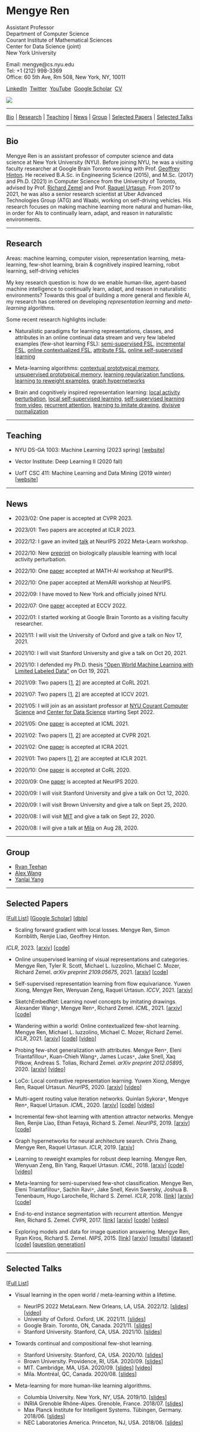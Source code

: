 <title>Mengye Ren</title>
<div class="ribbon">&nbsp;</div>
<div class="headdiv">
<div class="txt-panel">
<h1>Mengye Ren</h1>
<p><span class="title">Assistant Professor</span>
<br/>
Department of Computer Science
<br/>
Courant Institute of Mathematical Sciences
<br/>
Center for Data Science (joint)
<br/>
New York University</p>
<p>Email: mengye@cs.nyu.edu
<br/>Tel: +1 (212) 998-3369
<br/>Office: 60 5th Ave, Rm 508, New York, NY, 10011</p>
<p>
<a href="https://www.linkedin.com/in/mengye-ren-593b3546">LinkedIn</a>&nbsp;
<a href="https://twitter.com/mengyer">Twitter</a>&nbsp;
<!-- <a href="https://github.com/renmengye">GitHub</a>&nbsp; -->
<a href="https://www.youtube.com/@mengyetalks">YouTube</a>&nbsp;
<a href="https://scholar.google.com/citations?user=XcQ9WqMAAAAJ">Google
Scholar</a>&nbsp;
<a href="cv/cv_mengye_ren.pdf">CV</a>&nbsp;
<!-- <a href="http://blog.mengyer.com">Blog</a> -->
</p>
</div>
<div class="img-panel"><img class="round-pic" src="img/profile_pic3.jpg" /></div>
</div>
</div>

-------------------------------------------------------------------------------

<div class='nav-bar'>
<a href="#bio">Bio</a> |
<a href="#research">Research</a> |
<a href="#teaching">Teaching</a> |
<a href="#news">News</a> |
<a href="#group">Group</a> |
<!--<a href="#preprints">Preprints</a> |-->
<a href="#papers">Selected Papers</a> |
<!--<a href="#soft">Software</a> |-->
<a href="#talks">Selected Talks</a>
<!--<a href="#service">Service</a> -->
<!--<a href="#media">Media</a>-->
</div>

-------------------------------------------------------------------------------

## <a name="bio">Bio</a>

Mengye Ren is an assistant professor of computer science and data science at
New York University (NYU). Before joining NYU, he was a visiting faculty
researcher at Google Brain Toronto working with Prof. [Geoffrey
Hinton](https://www.cs.toronto.edu/~hinton/). He received B.A.Sc. in
Engineering Science (2015), and M.Sc. (2017) and Ph.D. (2021) in Computer
Science from the University of Toronto, advised by Prof. [Richard
Zemel](http://www.cs.toronto.edu/~zemel/) and Prof. [Raquel
Urtasun](http://www.cs.toronto.edu/~urtasun/). From 2017 to 2021, he was also a
senior research scientist at Uber Advanced Technologies Group (ATG) and Waabi,
working on self-driving vehicles. His research focuses on making machine
learning more natural and human-like, in order for AIs to continually learn,
adapt, and reason in naturalistic environments.

-------------------------------------------------------------------------------

## <a name="research">Research</a>

Areas: machine learning, computer vision, representation learning,
meta-learning, few-shot learning, brain & cognitively inspired learning, robot
learning, self-driving vehicles

My key research question is: how do we enable human-like, agent-based machine
intelligence to continually learn, adapt, and reason in naturalistic
environments? Towards this goal of building a more general and flexible AI, my
research has centered on developing *representation learning* and
*meta-learning* algorithms.

Some recent research highlights include:

* Naturalistic paradigms for learning representations, classes, and attributes
  in an online continual data stream and very few labeled examples (few-shot 
  learning FSL): 
  [semi-supervised FSL](https://arxiv.org/abs/1803.00676), 
  [incremental FSL](https://arxiv.org/abs/1810.07218), 
  [online contextualized FSL](https://arxiv.org/abs/2007.04546),
  [attribute FSL](https://arxiv.org/abs/2012.05895),
  [online self-supervised learning](https://arxiv.org/abs/2109.05675)

* Meta-learning algorithms:
  [contextual prototypical memory](https://arxiv.org/abs/2007.04546),
  [unsupervised prototypical memory](https://arxiv.org/abs/2109.05675),
  [learning regularization functions](https://arxiv.org/abs/1810.07218),
  [learning to reweight examples](https://arxiv.org/abs/1803.09050),
  [graph hypernetworks](https://arxiv.org/abs/1810.05749)

* Brain and cognitively inspired representation learning:
  [local activity perturbation](https://arxiv.org/abs/2210.03310),
  [local self-supervised learning](https://arxiv.org/abs/2008.01342),
  [self-supervised learning from video](https://arxiv.org/abs/2101.06553),
  [recurrent attention](https://arxiv.org/abs/1605.09410),
  [learning to imitate drawing](https://arxiv.org/abs/2009.04806),
  [divisive normalization](https://arxiv.org/abs/1611.04520)

-------------------------------------------------------------------------------

## <a name="teaching">Teaching</a>

* NYU DS-GA 1003: Machine Learning (2023 spring) [[website](https://nyu-ds1003.github.io/spring2023)]

* Vector Institute: Deep Learning II (2020 fall)

* UofT CSC 411: Machine Learning and Data Mining (2019 winter)
[[website](teach/csc411_19s)]

-------------------------------------------------------------------------------

## <a name="news">News</a>

* 2023/02: One paper is accepted at CVPR 2023.

* 2023/01: Two papers are accepted at ICLR 2023.

* 2022/12: I gave an invited [talk](https://youtu.be/bYZ_lO8nNf0) at NeurIPS 2022 Meta-Learn workshop.

* 2022/10: New [preprint](https://arxiv.org/abs/2210.03310) on biologically
  plausible learning with local activity perturbation.

* 2022/10: One [paper](https://arxiv.org/abs/2210.02615) accepted at MATH-AI workshop at NeurIPS.

* 2022/10: One paper accepted at MemARI workshop at NeurIPS.

* 2022/09: I have moved to New York and officially joined NYU.

* 2022/07: One [paper](https://www.ecva.net/papers/eccv_2022/papers_ECCV/papers/136990259.pdf) accepted at ECCV 2022.

* 2022/01: I started working at Google Brain Toronto as a visiting faculty researcher.

* 2021/11: I will visit the University of Oxford and give a talk on Nov 17, 2021.

* 2021/10: I will visit Stanford University and give a talk on Oct 20, 2021.

* 2021/10: I defended my Ph.D. thesis ["Open World Machine Learning with
  Limited Labeled
  Data"](https://tspace.library.utoronto.ca/bitstream/1807/123215/2/Ren_Mengye_202206_PhD_thesis.pdf)
  on Oct 19, 2021.

* 2021/09: Two papers [[1](https://arxiv.org/abs/2104.03956),
  [2](https://arxiv.org/abs/2101.06784)] are accepted at CoRL 2021.

* 2021/07: Two papers [[1](https://arxiv.org/abs/2101.06553),
  [2](https://arxiv.org/abs/2101.06560)] are accepted at ICCV 2021.

* 2021/05: I will join as an assistant professor at [NYU Courant Computer
  Science](https://cs.nyu.edu/home/index.html) and [Center for Data
  Science](https://cds.nyu.edu) starting Sept 2022.

* 2021/05: One [paper](https://arxiv.org/abs/2009.04806) is accepted at ICML 2021.

* 2021/02: Two papers [[1](https://arxiv.org/abs/2101.06549),
  [2](https://arxiv.org/abs/2101.06541)] are accepted at CVPR 2021.

* 2021/02: One [paper](https://arxiv.org/abs/2011.01153) is accepted at ICRA 2021.

* 2021/01: Two papers [[1](https://arxiv.org/abs/2007.04546),
  [2](https://arxiv.org/abs/2010.07140)] are accepted at ICLR 2021.

* 2020/10: One [paper](https://arxiv.org/abs/2011.05289) is accepted at CoRL 2020.

* 2020/09: One [paper](https://arxiv.org/abs/2008.01342) is accepted at NeurIPS 2020.

* 2020/09: I will visit Stanford University and give a talk on Oct 12, 2020.

* 2020/09: I will visit Brown University and give a talk on Sept 25, 2020.

* 2020/08: I will visit [MIT](https://sites.google.com/view/visionseminar) and
  give a talk on Sept 22, 2020.

* 2020/08: I will give a talk at [Mila](https://mila.quebec/en/cours/rdv) on
  Aug 28, 2020.

<!-- * 2020/07: One [paper](https://arxiv.org/abs/2008.05930) is accepted at ECCV 2020.

* 2020/07: One [paper](https://arxiv.org/abs/2008.05927) is accepted at IROS 2020.

* 2020/06: One [paper](https://arxiv.org/abs/2007.05096) is accepted at ICML 2020.

* 2020/02: One [paper](https://arxiv.org/abs/2004.00543) is accepted at CVPR 2020.

* 2019/09: One [paper](https://arxiv.org/abs/1910.11296) is accepted at CoRL 2019.

* 2019/09: One [paper](https://arxiv.org/abs/1810.07218) is accepted at NeurIPS 2019.

* 2019/09: I will visit [Columbia University](http://stat.columbia.edu/student-seminar-fall-2019) in
  NYC on Oct 9, 2019.

* 2019/06: One [paper](https://arxiv.org/abs/1910.04586) is accepted at IROS 2019.

* 2018/12: One [paper](https://arxiv.org/abs/1810.05749) is accepted at ICLR 2019.

* 2018/10: I will be teaching CSC 411 (Machine Learning and Data Mining) in the winter semester of 2019. [[course website](teach/csc411_19s)]

* 2018/06: I will visit INRIA Grenoble Rhône-Alpes and give a talk on July 19, 2018.

* 2018/06: I will visit TU Berlin on July 16, 2018.

* 2018/05: I will visit NEC lab in Princeton, NJ and give a talk on June 4, 2018.

* 2018/04: I will visit the University of Tübingen and MPI for Intelligent Systems from June 25 to
  July 20, 2018.
 -->

----------------------------------------------------------------------------

## <a name="group">Group</a>

* [Ryan Teehan](https://rteehas.github.io/)
* [Alex Wang](https://www.cs.toronto.edu/~alexw/)
* [Yanlai Yang](https://yanlai00.github.io/)

----------------------------------------------------------------------------

## <a name="papers">Selected Papers</a>
[[Full List](research)]
[[Google Scholar](https://scholar.google.com/citations?user=XcQ9WqMAAAAJ)]
[[dblp](https://dblp.org/pers/hd/r/Ren:Mengye)]

* Scaling forward gradient with local losses.
Mengye Ren, Simon Kornblith, Renjie Liao, Geoffrey Hinton.
<!-- *arXiv preprint 2210.03310*, 2022. -->
*ICLR*, 2023.
[[arxiv](https://arxiv.org/abs/2210.03310)]
[[code](https://github.com/google-research/google-research/tree/master/local_forward_gradient)]

* Online unsupervised learning of visual representations and categories.
Mengye Ren, Tyler R. Scott, Michael L. Iuzzolino, Michael C. Mozer, Richard Zemel.
*arXiv preprint 2109.05675*, 2021.
[[arxiv](https://arxiv.org/abs/2109.05675)]
[[code](https://github.com/renmengye/online-unsup-proto-net)]

* Self-supervised representation learning from flow equivariance.
Yuwen Xiong, Mengye Ren, Wenyuan Zeng, Raquel Urtasun.
*ICCV*, 2021.
[[arxiv](https://arxiv.org/abs/2101.06553)]

* SketchEmbedNet: Learning novel concepts by imitating drawings.
Alexander Wang``*``, Mengye Ren``*``, Richard Zemel.
*ICML*, 2021.
[[arxiv](https://arxiv.org/abs/2009.04806)]
[[code](https://github.com/alexnwang/SketchEmbedNet-public)]

* Wandering within a world: Online contextualized few-shot learning.
Mengye Ren, Michael L. Iuzzolino, Michael C. Mozer, Richard Zemel.
*ICLR*, 2021.
[[arxiv](https://arxiv.org/abs/2007.04546)]
[[code](https://github.com/renmengye/oc-fewshot-public)]
[[video](https://slideslive.com/38931573/wandering-within-a-world-online-contextualized-fewshot-learning)]

* Probing few-shot generalization with attributes.
Mengye Ren``*``, Eleni Triantafillou``*``, Kuan-Chieh Wang``*``, James Lucas``*``, Jake Snell, Xaq Pitkow, Andreas S. Tolias, Richard Zemel.
*arXiv preprint 2012.05895*, 2020.
[[arxiv](https://arxiv.org/abs/2012.05895)]
[[video](https://slideslive.at/38941548/flexible-fewshot-learning-of-contextual-similarities)]

* LoCo: Local contrastive representation learning.
Yuwen Xiong, Mengye Ren, Raquel Urtasun.
*NeurIPS*, 2020.
[[arxiv](https://arxiv.org/abs/2008.01342)]
[[video](https://slideslive.com/38936405/loco-local-contrastive-representation-learning)]

* Multi-agent routing value iteration networks.
Quinlan Sykora``*``, Mengye Ren``*``, Raquel Urtasun.
*ICML*, 2020.
[[arxiv](https://arxiv.org/abs/2007.05096)]
[[code](https://github.com/uber-research/MARVIN)]
[[video](https://slideslive.com/38927801/multiagent-routing-value-iteration-network-marvin)]

* Incremental few-shot learning with attention attractor networks.
Mengye Ren, Renjie Liao, Ethan Fetaya, Richard S. Zemel.
*NeurIPS*, 2019.
[[arxiv](https://arxiv.org/abs/1810.07218)]
[[code](https://github.com/renmengye/inc-few-shot-attractor-public)]

* Graph hypernetworks for neural architecture search.
Chris Zhang, Mengye Ren, Raquel Urtasun.
*ICLR*, 2019.
[[arxiv](https://arxiv.org/abs/1810.05749)]

* Learning to reweight examples for robust deep learning.
Mengye Ren, Wenyuan Zeng, Bin Yang, Raquel Urtasun.
*ICML*, 2018.
[[arxiv](https://arxiv.org/abs/1803.09050)]
[[code](https://github.com/uber-research/learning-to-reweight-examples)]
[[video](https://vimeo.com/287808016)]

* Meta-learning for semi-supervised few-shot classification.
Mengye Ren, Eleni Triantafillou``*``, Sachin Ravi``*``, Jake Snell, Kevin
Swersky, Joshua B. Tenenbaum, Hugo Larochelle, Richard S. Zemel.
*ICLR*, 2018.
[[link](research/fewshotssl/index.html)]
[[arxiv](https://arxiv.org/abs/1803.00676)]
[[code](https://github.com/renmengye/few-shot-ssl-public)]

* End-to-end instance segmentation with recurrent attention.
Mengye Ren, Richard S. Zemel.
*CVPR*, 2017.
[[link](research/recattend/index.html)]
[[arxiv](https://arxiv.org/abs/1605.09410)]
[[code](https://github.com/renmengye/rec-attend-public)]
[[video](https://www.youtube.com/watch?v=oHgUowLph7E)]

* Exploring models and data for image question answering.
Mengye Ren, Ryan Kiros, Richard S. Zemel.
*NIPS*, 2015.
[[link](research/imageqa/index.html)]
[[arxiv](https://arxiv.org/abs/1505.02074)]
[[results](research/imageqa/results)]
[[dataset](research/imageqa/data/cocoqa)]
[[code](https://github.com/renmengye/imageqa-public)]
[[question generation](https://github.com/renmengye/imageqa-qgen)]


<!--
## <a name="soft">Software</a>
* Forward-mode automatic differentiation for TensorFlow.
[[github]](https://github.com/renmengye/tensorflow-forward-ad)

* Python-based light weight pipeline scheduler for slurm jobs.
[[github]](https://github.com/renmengye/pysched)

* Deep Dashboard: Visualize training process in real time.
[[github](https://github.com/renmengye/deep-dashboard)]
-->

-------------------------------------------------------------------------------

## <a name="talks">Selected Talks</a>

[[Full List](talks)]

* Visual learning in the open world / meta-learning within a lifetime.
    * NeurIPS 2022 MetaLearn. New Orleans, LA, USA. 2022/12.
    [[slides](https://drive.google.com/file/d/1gA968oKiO1ufAtX3ogGsQbqJVkW0ztry/view?usp=sharing)] [[video](https://youtu.be/bYZ_lO8nNf0)]
    * University of Oxford. Oxford, UK. 2021/11.
    [[slides](https://drive.google.com/file/d/10_vWl_ETc_dNXFNcyt6Ft-4uvRyxaLAM/view?usp=sharing)]
    * Google Brain. Toronto, ON, Canada. 2021/11.
    [[slides](https://drive.google.com/file/d/10AQdRPe6va2-FxCrPM3bhqKW3FMRvMHU/view?usp=sharing)]
    * Stanford University. Stanford, CA, USA. 2021/10.
    [[slides](https://drive.google.com/file/d/10-WWd-GQ3Udf_IL_d6TIlq738tj_MKtt/view?usp=sharing)]

* Towards continual and compositional few-shot learning.
    * Stanford University. Stanford, CA, USA. 2020/10.
    [[slides](https://drive.google.com/file/d/1Y8jXp0wTlWqn9pBE97btRJX7FutQOqP1/view?usp=sharing)]
    * Brown University. Providence, RI, USA. 2020/09.
    [[slides](https://drive.google.com/file/d/1GjiRkDnMol3PdoxLKb5q7Oy4rDMnC0kT/view?usp=sharing)]
    * MIT. Cambridge, MA, USA. 2020/09.
    [[slides](https://drive.google.com/file/d/16GXux_cX6AahqQ2yLQIWtEP8AdpDKezA/view?usp=sharing)]
    [[video](https://www.youtube.com/watch?v=PhKBAkINm40)]
    * Mila. Montréal, QC, Canada. 2020/08.
    [[slides](https://drive.google.com/file/d/1LNXPTJEPhzK-wNPJrev-9EaButZrYRfr/view?usp=sharing)]

* Meta-learning for more human-like learning algorithms.
    * Columbia University. New York, NY, USA. 2019/10.
    [[slides](https://drive.google.com/file/d/1S6HgdAMx8_QYz5hcSf4B7tj_ZzwDd1t_/view?usp=sharing)]
    * INRIA Grenoble Rhône-Alpes. Grenoble, France. 2018/07.
    [[slides](https://drive.google.com/file/d/1ePaNOzThOL_F7B5SZPPNWpj2IkXcNdkE/view?usp=sharing)]
    * Max Planck Institute for Intelligent Systems. Tübingen, Germany. 2018/06.
    [[slides](https://drive.google.com/file/d/1nUqYGh1QKv5eyXsEStBo4bf5pQRbhFsF/view?usp=sharing)]
    * NEC Laboratories America. Princeton, NJ, USA. 2018/06.
    [[slides](https://drive.google.com/file/d/14_H34NgmQ6NN8XJkn_lwK_awrypUdQvv/view?usp=sharing)]

<!-- * A tutorial on few-shot learning and unsupervised representation learning.
Vector Institute. Toronto, ON, Canada. 2021/01. -->

<!--
## <a name="talks">Talks</a>

* A tutorial on few-shot learning and unsupervised representation learning.
Vector Institute. Toronto, ON, Canada. 2021/01.

* How can we apply few-shot learning?
Vector Institute. Toronto, ON, Canada. 2020/10.

* Towards continual and compositional few-shot learning.
Stanford University. Stanford, CA, USA. 2020/10.

* Towards continual and compositional few-shot learning.
Brown University. Providence, RI, USA. 2020/09.

* Towards continual and compositional few-shot learning.
MIT. Cambridge, MA, USA. 2020/09.

* Towards continual and compositional few-shot learning.
Mila. Montréal, Québec, Canada. 2020/08.

* Towards continual and compositional few-shot learning.
Uber ATG. Toronto, Ontario, Canada. 2020/08.

* Wandering within a world: Online contextualized few-shot learning.
Google Brain. Montréal, Québec, Canada. 2020/08.

* Wandering within a world: Online contextualized few-shot learning.
ICML 2020 Lifelong Learning Workshop. Virtual webinar. 2020/07.
[[slides](https://drive.google.com/file/d/1SJusk2ILF-I3q3RGSU2nEz_6BYG6GY_Q/view?usp=sharing)]

* Wandering within a world: Online contextualized few-shot learning.
ICML 2020 Continual Learning Workshop. Virtual webinar. 2020/07.
[[slides](https://drive.google.com/file/d/1HhXSVx7pJsSp1LO7W880BqMZfFSo48od/view?usp=sharing)]

* Jointly learnable behavior and trajectory planning for self-driving vehicles.
IROS 2019. Macau, China. 2019/11.
[[slides](https://drive.google.com/file/d/1QzrgV5uHaoEpEMUrbPrlHE_nERHfuNvT/view?usp=sharing)]

* Meta-learning for more human-like learning algorithms.
Columbia University, Department of Statistics. New York, NY, USA. 2019/10.
[[slides](https://drive.google.com/file/d/1S6HgdAMx8_QYz5hcSf4B7tj_ZzwDd1t_/view?usp=sharing)]

* Learning to reweight examples for robust deep learning.
CIFAR deep learning and reinforcement learning summer school. Toronto, Ontario, Canada. 2018/08.
[[slides](https://drive.google.com/file/d/1jWGJHjpFwjMeHrAtx6vMJ2yg973_hx3t/view?usp=sharing)]

* Meta-learning for weakly supervised learning.
INRIA Grenoble Rhône-Alpes. Grenoble, France. 2018/07.
[[slides](https://drive.google.com/file/d/1ePaNOzThOL_F7B5SZPPNWpj2IkXcNdkE/view?usp=sharing)]

* Learning to reweight examples for robust deep learning. ICML 2018. Stockholm, Sweden. 2018/07.
[[slides](https://drive.google.com/file/d/1jWGJHjpFwjMeHrAtx6vMJ2yg973_hx3t/view?usp=sharing)]
[[video](https://vimeo.com/287808016)]

* Meta-learning and learning to reweight examples.
Max Planck Institute for Intelligent Systems. Tübingen, Germany. 2018/06.
[[slides](https://drive.google.com/file/d/1nUqYGh1QKv5eyXsEStBo4bf5pQRbhFsF/view?usp=sharing)]

* Meta-learning for weakly supervised learning.
NEC Laboratories America. Princeton, NJ, USA. 2018/06.
[[slides](https://drive.google.com/file/d/14_H34NgmQ6NN8XJkn_lwK_awrypUdQvv/view?usp=sharing)]

* SBNet: Sparse blocks network for fast inference.
Borealis AI Lab. Toronto, ON, Canada. 2018/02.
[[slides](https://docs.google.com/presentation/d/1mTo8Dv3BjQwh2lNerLnwQgsa4YTrDb-O8kkAN4lcCI4/edit?usp=sharing)]

* Meta-learning for semi-supervised few-shot classification.
Vector Institute. Toronto, ON, Canada. 2017/11.
[[slides](https://docs.google.com/presentation/d/16im80t2tl1mJHyvTrgMmqqWbCvPBBCmALK4tbTJFq-o/edit?usp=sharing)]

* End-to-end instance segmentation with recurrent attention.
CVPR 2017. Honolulu, HI, USA. 2017/07.
[[video](https://www.youtube.com/watch?v=oHgUowLph7E)]

* Sequence-to-sequence deep learning with recurrent attention.
Queen's University. Kingston, ON, Canada. 2017/05.
[[slides](https://docs.google.com/presentation/d/1lAKvNL4RWk00Ad4aAInniAkiWxaEwJn7cLoCFVwQuMs/edit?usp=sharing)]

* Recurrent neural networks. CSC 2541 Guest Lecture.
University of Toronto. Toronto, ON, Canada. 2017/01.
[[slides](https://docs.google.com/presentation/d/1cTfhrPa5EFtRsbKXSKv4AAmAi9lZoe0vq0Yt4oZtElc/edit?usp=sharing)]

* Deep dashboard tutorial. University of Toronto. 2016/02.
University of Guelph. Guelph, ON, Canada. 2016/03.
[[slides](https://docs.google.com/presentation/d/1hWINp0UY6aAINjgmWqHmYg_Qtt13DsHL8X6J6xGq1jc/edit?usp=sharing)]

* Exploring data and models for image question answering.
ICML 2015 Deep Learning Workshop. Lille, France. 2015/07.
[[slides](https://docs.google.com/presentation/d/1jEtaqod5-QgHuK09pQv2U1HrkCxFHiRbBL7a-2C6dfw/edit?usp=sharing)]
-->

<!--
------------------------------------------------------------------------------->

<!--## <a name="service">Service</a>

* Journal reviewer:
[IEEE TPAMI](https://ieeexplore.ieee.org/xpl/RecentIssue.jsp?punumber=34)
[IEEE TIP](https://ieeexplore.ieee.org/xpl/RecentIssue.jsp?punumber=83)
[IEEE TNNLS](https://ieeexplore.ieee.org/xpl/RecentIssue.jsp?punumber=5962385)
[IEEE TCI](https://ieeexplore.ieee.org/xpl/RecentIssue.jsp?punumber=6745852)
[Optim Method Softw](https://www.tandfonline.com/toc/goms20/current)

* Conference reviewer:
[NIPS/NeurIPS](https://nips.cc/) 2016-2020,
[ICML](https://icml.cc/) 2017-2020,
[ICLR](https://iclr.cc/) 2018-2020,
[CVPR](https://www.thecvf.com/) 2018-2020,
[ICCV](https://www.thecvf.com/) 2019,
[ECCV](https://eccv2020.eu/) 2020,
[AAAI](https://www.aaai.org/) 2018,
[UAI](http://auai.org/) 2018
-->

<!--
------------------------------------------------------------------------------->

<!--
## <a name="media">Media</a>

* Autonomous vehicles: U of T researchers make advances with new algorithm.  Nina Haikara. U of T News. 2018/06/21.
[[link](https://www.utoronto.ca/news/autonomous-vehicles-u-t-researchers-make-advances-new-algorithm)]

* Industry | Uber proposed SBNet: Leveraging Activation Block Sparsity for Speeding up Convolutional Neural Networks 业界 | Uber提出SBNet：利用激活的稀疏性加速卷积网络 (Article in Chinese). Synced. 2018/01/18. [[link](https://mp.weixin.qq.com/s/xCzS7sYMFmk5K4ClB1I2YQ)]

* SBNet: Leveraging Activation Block Sparsity for Speeding up Convolutional Neural Networks. Uber Engineering Blog. 2018/01/16. [[link](http://eng.uber.com/sbnet)]
-->
<div class="ribbon"></div>
